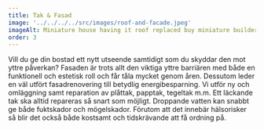 ```yaml
---
title: Tak & Fasad
image: '../../../../src/images/roof-and-facade.jpeg'
imageAlt: Miniature house having it roof replaced buy miniature builders.
order: 3
---
```


Vill du ge din bostad ett nytt utseende samtidigt som du skyddar den mot yttre påverkan? Fasaden är trots allt den viktiga yttre barriären med både en funktionell och estetisk roll och får tåla mycket genom åren. Dessutom leder en väl utfört fasadrenovering till betydlig energibesparning. Vi utför ny och omläggning samt reparation av plåttak, papptak, tegeltak m.m. Ett läckande tak ska alltid repareras så snart som möjligt. Droppande vatten kan snabbt ge både fuktskador och mögelskador. Förutom att det innebär hälsorisker så blir det också både kostsamt och tidskrävande att få ordning på.
